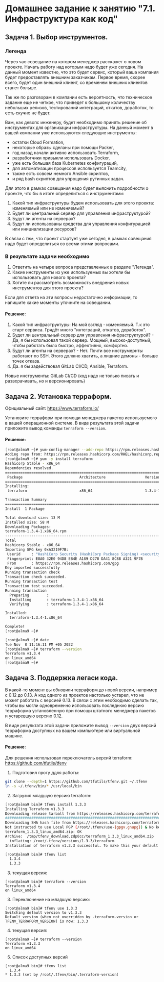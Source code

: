 # Домашнее задание к занятию "7.1. Инфраструктура как код"

## Задача 1. Выбор инструментов. 
 
### Легенда
 
Через час совещание на котором менеджер расскажет о новом проекте. Начать работу над которым надо 
будет уже сегодня. 
На данный момент известно, что это будет сервис, который ваша компания будет предоставлять внешним заказчикам.
Первое время, скорее всего, будет один внешний клиент, со временем внешних клиентов станет больше.

Так же по разговорам в компании есть вероятность, что техническое задание еще не четкое, что приведет к большому
количеству небольших релизов, тестирований интеграций, откатов, доработок, то есть скучно не будет.  
   
Вам, как девопс инженеру, будет необходимо принять решение об инструментах для организации инфраструктуры.
На данный момент в вашей компании уже используются следующие инструменты: 
- остатки Сloud Formation, 
- некоторые образы сделаны при помощи Packer,
- год назад начали активно использовать Terraform, 
- разработчики привыкли использовать Docker, 
- уже есть большая база Kubernetes конфигураций, 
- для автоматизации процессов используется Teamcity, 
- также есть совсем немного Ansible скриптов, 
- и ряд bash скриптов для упрощения рутинных задач.  

Для этого в рамках совещания надо будет выяснить подробности о проекте, что бы в итоге определиться с инструментами:

1. Какой тип инфраструктуры будем использовать для этого проекта: изменяемый или не изменяемый?
1. Будет ли центральный сервер для управления инфраструктурой?
1. Будут ли агенты на серверах?
1. Будут ли использованы средства для управления конфигурацией или инициализации ресурсов? 
 
В связи с тем, что проект стартует уже сегодня, в рамках совещания надо будет определиться со всеми этими вопросами.

### В результате задачи необходимо

1. Ответить на четыре вопроса представленных в разделе "Легенда". 
1. Какие инструменты из уже используемых вы хотели бы использовать для нового проекта? 
1. Хотите ли рассмотреть возможность внедрения новых инструментов для этого проекта? 

Если для ответа на эти вопросы недостаточно информации, то напишите какие моменты уточните на совещании.

#### Решение:

1. Какой тип инфраструктуры: На мой взгляд - изменяемый. Т.к это старт сервиса. Грядёт много "интеграций, откатов, доработок".
1. Будет ли центральный сервер для управления инфраструктурой? - Да, я бы использовал такой сервер. Мощный, высоко-доступный, чтобы работать было быстро, эффективно, комфортно.
1. Будут ли агенты на серверах? - Нет. Почти все инструмернты работают по SSH. Этого должно хватить, а лишние демоны - больше точек отказа.  
1. Да. я бы задействовал GitLab CI/CD, Ansible, Terraform.

Новые инструменты: GitLab CI/CD (код надо не только писать и разворачивать, но и версионировать)
 

## Задача 2. Установка терраформ. 

Официальный сайт: https://www.terraform.io/

Установите терраформ при помощи менеджера пакетов используемого в вашей операционной системе.
В виде результата этой задачи приложите вывод команды `terraform --version`.

#### Решение:


```bash
[root@alma9 ~]# yum-config-manager --add-repo https://rpm.releases.hashicorp.com/RHEL/hashicorp.repo
Adding repo from: https://rpm.releases.hashicorp.com/RHEL/hashicorp.repo
[root@alma9 ~]# yum -y install terraform
Hashicorp Stable - x86_64                                                                                904 kB/s | 911 kB     00:01
Dependencies resolved.
=========================================================================================================================================
 Package                          Architecture                  Version                           Repository                        Size
=========================================================================================================================================
Installing:
 terraform                        x86_64                        1.3.4-1                           hashicorp                         13 M

Transaction Summary
=========================================================================================================================================
Install  1 Package

Total download size: 13 M
Installed size: 58 M
Downloading Packages:
terraform-1.3.4-1.x86_64.rpm                                                                             5.4 MB/s |  13 MB     00:02
-----------------------------------------------------------------------------------------------------------------------------------------
Total                                                                                                    5.4 MB/s |  13 MB     00:02
Hashicorp Stable - x86_64                                                                                 10 kB/s | 3.1 kB     00:00
Importing GPG key 0xA3219F7B:
 Userid     : "HashiCorp Security (HashiCorp Package Signing) <security+packaging@hashicorp.com>"
 Fingerprint: E8A0 32E0 94D8 EB4E A189 D270 DA41 8C88 A321 9F7B
 From       : https://rpm.releases.hashicorp.com/gpg
Key imported successfully
Running transaction check
Transaction check succeeded.
Running transaction test
Transaction test succeeded.
Running transaction
  Preparing        :                                                                                                                 1/1
  Installing       : terraform-1.3.4-1.x86_64                                                                                        1/1
  Verifying        : terraform-1.3.4-1.x86_64                                                                                        1/1

Installed:
  terraform-1.3.4-1.x86_64

Complete!
[root@alma9 ~]#

```

```bash
[root@alma9 ~]# date
Tue Nov  8 11:16:11 PM +05 2022
[root@alma9 ~]# terraform --version
Terraform v1.3.4
on linux_amd64
[root@alma9 ~]#

```

## Задача 3. Поддержка легаси кода. 

В какой-то момент вы обновили терраформ до новой версии, например с 0.12 до 0.13. 
А код одного из проектов настолько устарел, что не может работать с версией 0.13. 
В связи с этим необходимо сделать так, чтобы вы могли одновременно использовать последнюю версию терраформа установленную при помощи
штатного менеджера пакетов и устаревшую версию 0.12. 

В виде результата этой задачи приложите вывод `--version` двух версий терраформа доступных на вашем компьютере 
или виртуальной машине.

#### Решение:

Для решения использовал переключатель версий terraform:         
https://github.com/tfutils/tfenv    

1. Подготовил прогу ддля работы:    

```bash
git clone --depth=1 https://github.com/tfutils/tfenv.git ~/.tfenv
ln -s ~/.tfenv/bin/* /usr/local/bin

```
2. Загрузил младшую версию terraform:   

```bash
[root@alma9 bin]# tfenv install 1.3.3
Installing Terraform v1.3.3
Downloading release tarball from https://releases.hashicorp.com/terraform/1.3.3/terraform_1.3.3_linux_amd64.zip
################################################################################################################################## 100.0%
Downloading SHA hash file from https://releases.hashicorp.com/terraform/1.3.3/terraform_1.3.3_SHA256SUMS
Not instructed to use Local PGP (/root/.tfenv/use-{gpgv,gnupg}) & No keybase install found, skipping OpenPGP signature verification
terraform_1.3.3_linux_amd64.zip: OK
Archive:  /tmp/tfenv_download.zdp0cc/terraform_1.3.3_linux_amd64.zip
  inflating: /root/.tfenv/versions/1.3.3/terraform
Installation of terraform v1.3.3 successful. To make this your default version, run 'tfenv use 1.3.3'

[root@alma9 bin]# tfenv list
  1.3.4
  1.3.3

```

3. текущая версия:
```
[root@alma9 bin]# terraform --version
Terraform v1.3.4
on linux_amd64

```
3. Переключение на младшую версию:
```
[root@alma9 bin]# tfenv use 1.3.3
Switching default version to v1.3.3
Default version (when not overridden by .terraform-version or TFENV_TERRAFORM_VERSION) is now: 1.3.3

```
4. текущая версия:
```
[root@alma9 ~]# terraform --version
Terraform v1.3.3
on linux_amd64

```
5. Список доступных версий
```
[root@alma9 bin]# tfenv list
  1.3.4
* 1.3.3 (set by /root/.tfenv/bin/.terraform-version)

```

